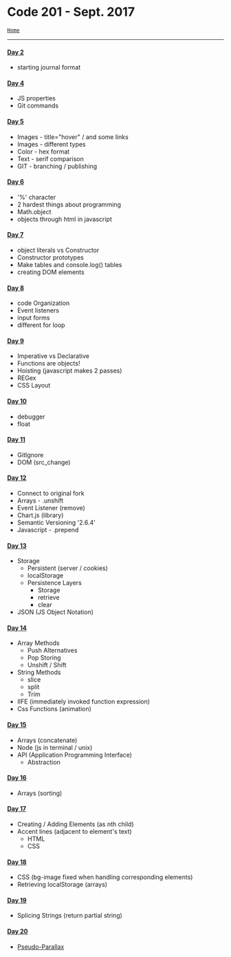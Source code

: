 # Code 201 - Sept. 2017
<a href="../README.md">`Home`</a>
<hr>

#### <a href="LJ-code201-day2.md">Day 2</a>
- starting journal format

#### <a href="LJ-code201-day4.md">Day 4</a>
- JS properties
- Git commands

#### <a href="LJ-code201-day5.md">Day 5</a>
- Images - title="hover" / and some links
- Images - different types
- Color - hex format
- Text - serif comparison
- GIT - branching / publishing

#### <a href="LJ-code201-day6.md">Day 6</a>
- '%' character
- 2 hardest things about programming
- Math.object
- objects through html in javascript

#### <a href="LJ-code201-day7.md">Day 7</a>
- object literals vs Constructor
- Constructor prototypes
- Make tables and console.log() tables
- creating DOM elements

#### <a href="LJ-code201-day8.md">Day 8</a>
- code Organization
- Event listeners
- input forms
- different for loop

#### <a href="LJ-code201-day9.md">Day 9</a>
- Imperative vs Declarative
- Functions are objects!
- Hoisting (javascript makes 2 passes)
- REGex
- CSS Layout

#### <a href="LJ-code201-day10.md">Day 10</a>
- debugger
- float

#### <a href="LJ-code201-day11.md">Day 11</a>
- GitIgnore
- DOM (src_change)

#### <a href="LJ-code201-day12.md">Day 12</a>
- Connect to original fork
- Arrays - .unshift
- Event Listener (remove)
- Chart.js (library)
- Semantic Versioning '2.6.4'
- Javascript - .prepend

#### <a href="LJ-code201-day13.md">Day 13</a>
- Storage
  - Persistent (server / cookies)
  - localStorage
  - Persistence Layers
    - Storage
    - retrieve
    - clear
- JSON (JS Object Notation)

#### <a href="LJ-code201-day14.md">Day 14</a>
- Array Methods
  - Push Alternatives
  - Pop Storing
  - Unshift / Shift
- String Methods
  - slice
  - split
  - Trim
- IIFE (immediately invoked function expression)
- Css Functions (animation)

#### <a href="LJ-code201-day15.md">Day 15</a>
- Arrays (concatenate)
- Node (js in terminal / unix)
- API (Application Programming Interface)
  - Abstraction

#### <a href="LJ-code201-day16.md">Day 16</a>
- Arrays (sorting)

#### <a href="LJ-code201-day17.md">Day 17</a>
- Creating / Adding Elements (as nth child)
- Accent lines (adjacent to element's text)
  - HTML
  - CSS

#### <a href="LJ-code201-day18.md">Day 18</a>
- CSS (bg-image fixed when handling corresponding elements)
- Retrieving localStorage (arrays)

#### <a href="LJ-code201-day19.md">Day 19</a>
- Splicing Strings (return partial string)

#### <a href="LJ-code201-day20.md">Day 20</a>
- <a  href='https://codepen.io/snobeard/pen/YrJxaw'>Pseudo-Parallax</a>
